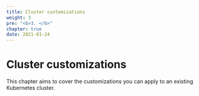 ```yaml
---
title: Cluster customizations
weight: 3
pre: "<b>3. </b>"
chapter: true
date: 2021-01-24
---
```


# Cluster customizations

This chapter aims to cover the customizations you can apply to an existing Kubernetes cluster.